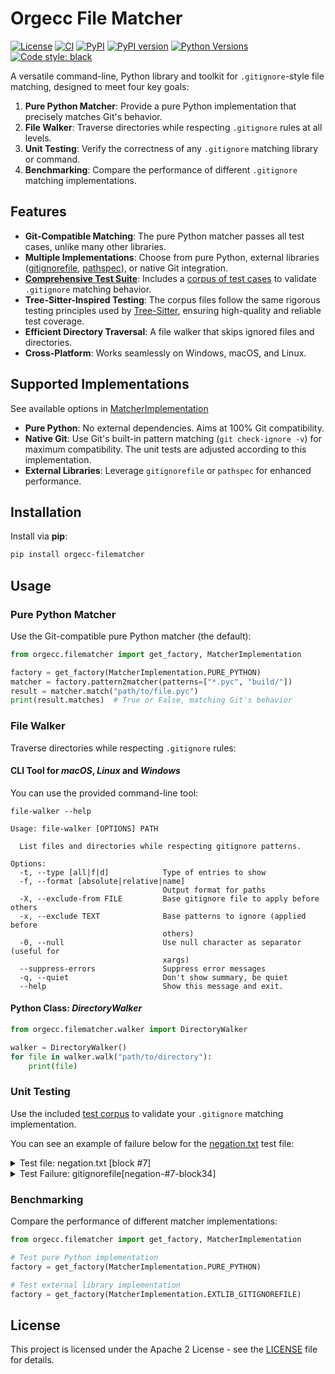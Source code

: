 # Orgecc File Matcher

[![License](https://img.shields.io/badge/License-Apache%202.0-blue.svg)](https://opensource.org/licenses/Apache-2.0)
[![CI](https://github.com/yourusername/file-matcher-python/actions/workflows/test.yml/badge.svg)](https://github.com/yourusername/file-matcher-python/actions/workflows/test.yml)
[![PyPI](https://img.shields.io/pypi/v/orgecc-file-matcher)](https://pypi.org/project/orgecc-file-matcher/)
[![PyPI version](https://badge.fury.io/py/orgecc-file-matcher.svg)](https://pypi.org/project/orgecc-file-matcher/)
[![Python Versions](https://img.shields.io/pypi/pyversions/orgecc-file-matcher.svg)](https://pypi.org/project/orgecc-file-matcher/)
[![Code style: black](https://img.shields.io/badge/code%20style-black-000000.svg)](https://github.com/psf/black)

A versatile command-line, Python library and toolkit for `.gitignore`-style file matching, designed to meet four key goals:

1. **Pure Python Matcher**: Provide a pure Python implementation that precisely matches Git's behavior.
2. **File Walker**: Traverse directories while respecting `.gitignore` rules at all levels.
3. **Unit Testing**: Verify the correctness of any `.gitignore` matching library or command.
4. **Benchmarking**: Compare the performance of different `.gitignore` matching implementations.

## Features

- **Git-Compatible Matching**: The pure Python matcher passes all test cases, unlike many other libraries.
- **Multiple Implementations**: Choose from pure Python, external libraries ([gitignorefile](https://github.com/excitoon/gitignorefile), [pathspec](https://github.com/excitoon/gitignorefile)), or native Git integration.
- **[Comprehensive Test Suite](#unit-testing)**: Includes a [corpus of test cases](tests/corpus) to validate `.gitignore` matching behavior.
- **Tree-Sitter-Inspired Testing**: The corpus files follow the same rigorous testing principles used by [Tree-Sitter](https://tree-sitter.github.io/tree-sitter/), ensuring high-quality and reliable test coverage.
- **Efficient Directory Traversal**: A file walker that skips ignored files and directories.
- **Cross-Platform**: Works seamlessly on Windows, macOS, and Linux.

## Supported Implementations

See available options in [MatcherImplementation](src/orgecc/filematcher/__init__.py)

- **Pure Python**: No external dependencies. Aims at 100% Git compatibility.
- **Native Git**: Use Git's built-in pattern matching (`git check-ignore -v`) for maximum compatibility. The unit tests are adjusted according to this implementation.
- **External Libraries**: Leverage `gitignorefile` or `pathspec` for enhanced performance.

## Installation

Install via **pip**:

```bash
pip install orgecc-filematcher
```

## Usage

### Pure Python Matcher

Use the Git-compatible pure Python matcher (the default):

```python
from orgecc.filematcher import get_factory, MatcherImplementation

factory = get_factory(MatcherImplementation.PURE_PYTHON)
matcher = factory.pattern2matcher(patterns=["*.pyc", "build/"])
result = matcher.match("path/to/file.pyc")
print(result.matches)  # True or False, matching Git's behavior
```
### File Walker

Traverse directories while respecting `.gitignore` rules:

#### CLI Tool for _macOS_, _Linux_ and _Windows_
You can use the provided command-line tool:


```shell
file-walker --help
```
```
Usage: file-walker [OPTIONS] PATH

  List files and directories while respecting gitignore patterns.

Options:
  -t, --type [all|f|d]            Type of entries to show
  -f, --format [absolute|relative|name]
                                  Output format for paths
  -X, --exclude-from FILE         Base gitignore file to apply before others
  -x, --exclude TEXT              Base patterns to ignore (applied before
                                  others)
  -0, --null                      Use null character as separator (useful for
                                  xargs)
  --suppress-errors               Suppress error messages
  -q, --quiet                     Don't show summary, be quiet
  --help                          Show this message and exit.

```

#### Python Class: _DirectoryWalker_

```python
from orgecc.filematcher.walker import DirectoryWalker

walker = DirectoryWalker()
for file in walker.walk("path/to/directory"):
    print(file)
```

### Unit Testing

Use the included [test corpus](tests/corpus) to validate your `.gitignore` matching implementation.

You can see an example of failure below for the [negation.txt](tests/corpus/negation.txt) test file:

<details>
<summary>Test file: negation.txt [block #7]</summary>


```
<.gitignore>
# ======================
# Advanced Negation & Anchored Patterns
# Demonstrates anchored patterns, directories, and multiple negation layers.
# We test directory handling, anchored patterns, and negation layering:
# ======================

# ignore top-level "build" directory
/build
# unignore a specific file inside that directory
!/build/allow.log

!/dist/allow.log
/dist

# ignore all .tmp files
*.tmp
# unignore a specific top-level file
!/global.tmp

# ignore all .log
*.log
# unignore only *.critical.log
!*.critical.log
</.gitignore>
T: 'build' # is a directory matching /build => ignored
T: 'build/allow.log' unignored, but was first ignored by dir, so still matches
T: 'build/subdir/file.txt' # inside build => ignored
T: 'dist'
T: 'dist/allow.log'
F: 'global.tmp' # unignored by !/global.tmp
T: 'random.tmp' # ignored by '*.tmp'
T: 'some/dir/random.tmp' # also ignored by '*.tmp'
T: 'system.log' # ignored by '*.log'
F: 'kernel.critical.log' # unignored by !*.critical.log
F: 'really.critical.log' # unignored by !*.critical.log
F: 'nested/dir/another.critical.log' # unignored by !*.critical.log
T: 'nested/dir/another.debug.log' # still ignored by '*.log'
```
</details>

<details>
<summary>Test Failure: gitignorefile[negation-#7-block34]</summary>

```
XFAIL tests/filematcher_corpus_test.py::test_corpus_extlib_gitignorefile[negation-#7-block34] - reason:
<.gitignore>
/build
!/build/allow.log
!/dist/allow.log
/dist
*.tmp
!/global.tmp
*.log
!*.critical.log
</.gitignore>


== Failures: 9 (negation-#7) ==

1. T->F 'build' is a directory matching /build => ignored
  Rule: ext-lib: gitignorefile
2. T->F 'build/allow.log' unignored, but was first ignored by dir, so still matches
  Rule: ext-lib: gitignorefile
3. T->F 'build/subdir/file.txt' inside build => ignored
  Rule: ext-lib: gitignorefile
4. T->F 'dist'
  Rule: ext-lib: gitignorefile
5. T->F 'dist/allow.log'
  Rule: ext-lib: gitignorefile
6. T->F 'random.tmp' ignored by '*.tmp'
  Rule: ext-lib: gitignorefile
7. T->F 'some/dir/random.tmp' also ignored by '*.tmp'
  Rule: ext-lib: gitignorefile
8. T->F 'system.log' ignored by '*.log'
  Rule: ext-lib: gitignorefile
9. T->F 'nested/dir/another.debug.log' still ignored by '*.log'
  Rule: ext-lib: gitignorefile

```
</details>

### Benchmarking

Compare the performance of different matcher implementations:

```python
from orgecc.filematcher import get_factory, MatcherImplementation

# Test pure Python implementation
factory = get_factory(MatcherImplementation.PURE_PYTHON)

# Test external library implementation
factory = get_factory(MatcherImplementation.EXTLIB_GITIGNOREFILE)
```

## License

This project is licensed under the Apache 2 License - see the [LICENSE](LICENSE) file for details.
